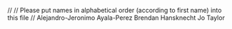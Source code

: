 //
// Please put names in alphabetical order (according to first name) into this file
// 
Alejandro-Jeronimo Ayala-Perez
Brendan Hansknecht
Jo Taylor

